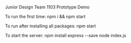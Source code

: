 Junior Design Team 1103 
Prototype Demo

To run the first time: 
npm i && npm start

To run after installing all packages: 
npm start

To start the server:
npm install express --save
node index.js
